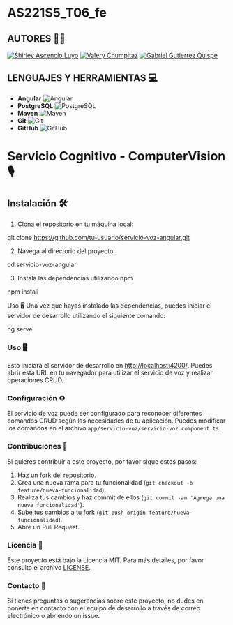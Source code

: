 # **AS221S5_T06_fe**

## **AUTORES** 🧑‍💻

[![Shirley Ascencio Luyo](https://img.shields.io/badge/GitHub-Shirley%20Ascencio%20Luyo-blue?logo=github)](https://github.com/ShirleyAscencioLuyo)
[![Valery Chumpitaz](https://img.shields.io/badge/GitHub-Valery%20Chumpitaz-blue?logo=github)](https://github.com/16-ValeryChumpitaz)
[![Gabriel Gutierrez Quispe](https://img.shields.io/badge/GitHub-Gabriel%20Gutierrez%20Quispe-blue?logo=github)](https://github.com/GabrielGutierrezQuispe)

## **LENGUAJES Y HERRAMIENTAS** 💻

- **Angular** ![Angular](https://img.shields.io/badge/Angular-DD0031?style=flat&logo=angular&logoColor=white)
- **PostgreSQL** ![PostgreSQL](https://img.shields.io/badge/PostgreSQL-316192?style=flat&logo=postgresql&logoColor=white)
- **Maven** ![Maven](https://img.shields.io/badge/Maven-C71A36?style=flat&logo=apache-maven&link=hhttps://github.com/Quananhle/Java-Web-Developer)
- **Git** ![Git](https://img.shields.io/badge/-Git-black?style=flat&logo=git&link=https://github.com/Quananhle)
- **GitHub** ![GitHub](https://img.shields.io/badge/GitHub-100000?style=flat&logo=github&logoColor=white)

# **Servicio Cognitivo - ComputerVision** 🎙️



## Instalación 🛠️

1. Clona el repositorio en tu máquina local:

git clone https://github.com/tu-usuario/servicio-voz-angular.git

2. Navega al directorio del proyecto:
   
cd servicio-voz-angular

3. Instala las dependencias utilizando npm

npm install

Uso 🖥️
Una vez que hayas instalado las dependencias, puedes iniciar el servidor de desarrollo utilizando el siguiente comando:

ng serve

### Uso 🖥️

Esto iniciará el servidor de desarrollo en [http://localhost:4200/](http://localhost:4200/). Puedes abrir esta URL en tu navegador para utilizar el servicio de voz y realizar operaciones CRUD.

### Configuración ⚙️

El servicio de voz puede ser configurado para reconocer diferentes comandos CRUD según las necesidades de tu aplicación. Puedes modificar los comandos en el archivo `app/servicio-voz/servicio-voz.component.ts`.

### Contribuciones 🤝

Si quieres contribuir a este proyecto, por favor sigue estos pasos:

1. Haz un fork del repositorio.
2. Crea una nueva rama para tu funcionalidad (`git checkout -b feature/nueva-funcionalidad`).
3. Realiza tus cambios y haz commit de ellos (`git commit -am 'Agrega una nueva funcionalidad'`).
4. Sube tus cambios a tu fork (`git push origin feature/nueva-funcionalidad`).
5. Abre un Pull Request.

### Licencia 📝

Este proyecto está bajo la Licencia MIT. Para más detalles, por favor consulta el archivo [LICENSE](LICENSE).

### Contacto 📧

Si tienes preguntas o sugerencias sobre este proyecto, no dudes en ponerte en contacto con el equipo de desarrollo a través de correo electrónico o abriendo un issue.



